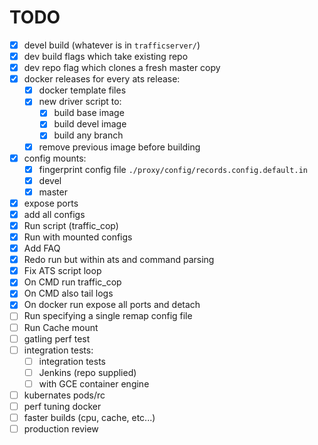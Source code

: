 # TODO

- [x] devel build (whatever is in `trafficserver/`)
- [x] dev build flags which take existing repo
- [x] dev repo flag which clones a fresh master copy
- [x] docker releases for every ats release:
  - [x] docker template files
  - [x] new driver script to:
    - [x] build base image
    - [x] build devel image
    - [x] build any branch
  - [x] remove previous image before building
- [x] config mounts:
  - [x] fingerprint config file `./proxy/config/records.config.default.in`
  - [x] devel
  - [x] master
- [x] expose ports
- [x] add all configs
- [x] Run script (traffic_cop)
- [x] Run with mounted configs
- [x] Add FAQ
- [x] Redo run but within ats and command parsing
- [x] Fix ATS script loop
- [x] On CMD run traffic_cop
- [x] On CMD also tail logs
- [x] On docker run expose all ports and detach
- [ ] Run specifying a single remap config file
- [ ] Run Cache mount
- [ ] gatling perf test
- [ ] integration tests:
    - [ ] integration tests
    - [ ] Jenkins (repo supplied)
    - [ ] with GCE container engine
- [ ] kubernates pods/rc
- [ ] perf tuning docker
- [ ] faster builds (cpu, cache, etc...)
- [ ] production review
